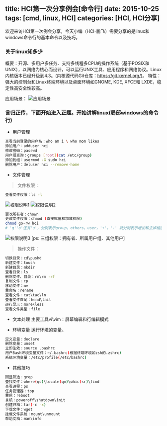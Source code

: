 title: HCI第一次分享例会[命令行]
date: 2015-10-25
tags: [cmd, linux, HCI]
categories: [HCI, HCI分享]
---

欢迎来访HCI第一次例会分享，今天小编（HCI-鹏飞）需要分享的是linux和windows命令行的基本命令以及技巧。

### 关于linux知多少
概要：开源、多用户多任务、支持多线程多CPU的操作系统（基于POSIX和UNIX），以网络为核心而设计，可以运行UNIX工具、应用程序和网络协议。Linux内核版本已经升级到4.3。(内核源代码Git仓库：https://git.kernel.org/)。
特性：强大的控制台和Linux终端环境以及桌面环境如GNOME, KDE, XFCE和 LXDE，稳定性高安全性较高。

<!-- more -->

应用场景：
![应用场景](/img/linux/application.png)

### 言归正传，下面开始进入正题。开始讲解linux(局部windows的命令行)

+ 用户管理

```Bash
查看当前登录的用户名：who am i \ who mom likes
添加用户：adduser hci
修改密码：passwd
用户组查询：groups [root](cat /etc/group)
添加到组：usermod -G sudo hci
删除用户：deluser hci --remove-home
```

+ 文件管理

> 文件权限：

```Bash
查看文件权限：ls -l
```
![权限说明1](/img/linux/right1.png)
![权限说明2](/img/linux/right2.png)

```Bash
更改所有者：chown
更改文件权限：chmod (直接赋值和加减权限)
chmod go-rw hci
# 'g''o'还有'u'，分别表示group，others，user，'+'，'-' 就分别表示增加和去掉相应的权限

```
![权限说明3](/img/linux/right3.png)
[ps: 三组权限：拥有者、所属用户组、其他用户]
> 操作文件：

```Bash
切换目录：cd\pushd
新建文件：touch
新建目录：mkdir
查看目录：ls
删除文件、目录：rm\rm -rf
复制文件：cp
移动文件：mv
重命名：rename
查看文件：cat\tac\ln
查看文件首尾：head\tail
逐行显示：more\less
查看文件类型：file
```

+ 文本处理
主要工具vi\vim：屏幕编辑和行编辑模式

+ 环境变量
运行环境的变量。
```Bash
定义变量：declare
删除变量：unset
立即生效：source .bashrc
用户Bash环境变量文件：~/.bashrc(根据终端环境如zsh的.zshrc)
系统环境变量：/etc/profile(/etc/bashrc)
```

+ 其他技巧
```Bash
回显筛选：grep
查找文件：where(qs)\locate(qm)\whic(sr)\find
查看进程：ps
任务管理器：top
重启：reboot
关机：poweroff\shutdown\init
创建归档：tar(-c -x)
下载文件：wget
挂载文件系统：mount\unmount
帮助文档：man\info
```

